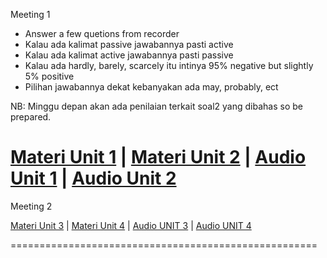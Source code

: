 Meeting 1 
- Answer a few quetions from recorder
- Kalau ada kalimat passive jawabannya pasti active
- Kalau ada kalimat active jawabannya pasti passive
- Kalau ada hardly, barely, scarcely itu intinya 95% negative but slightly 5% positive
- Pilihan jawabannya dekat kebanyakan ada may, probably, ect
    
NB: Minggu depan akan ada penilaian terkait soal2 yang dibahas so be prepared.
   
[Materi Unit 1](https://drive.google.com/file/d/1kiraYa57oZI74LyXhyBxNNdd-lJuRFse/view) | [Materi Unit 2](https://drive.google.com/file/d/1ydUneP05I7co21jlWrznx_-C8pOxl0qR/view) | 
[Audio  Unit 1](https://drive.google.com/drive/folders/1B-rXVmz58c3FbZ-WoR6w3vsvPwPRwrJN?usp=sharing) | [Audio  Unit 2](https://drive.google.com/drive/folders/1pD-b3GRmrGQ5X1qfaoV0dGMPW9mwFzVI?usp=sharing)
=====================================================

Meeting 2

[Materi Unit 3](https://drive.google.com/file/d/1srgJr-miD16HWeqamcFyseEXMZwcpGFA/view) | [Materi Unit 4](https://drive.google.com/file/d/1504hhLAUisbQxTEWlObf2UfJRKn8JEbS/view) | [Audio  UNIT 3](https://drive.google.com/drive/folders/13sd5IuP-xg1FcNBuy0Xia72wGW4dv_HX?usp=sharing) | [Audio UNIT 4](https://drive.google.com/drive/folders/1Y7kbNi3v7qeFCPzu5Xy3y-IOIb3NeXUJ?usp=sharing)

=====================================================

